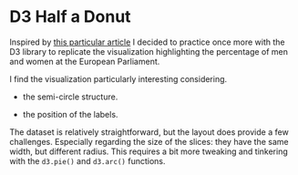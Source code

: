 # D3 Half a Donut

Inspired by [this particular article](http://www.europarl.europa.eu/news/fr/headlines/society/20190226STO28804/les-femmes-au-parlement-europeen) I decided to practice once more with the D3 library to replicate the visualization highlighting the percentage of men and women at the European Parliament.

I find the visualization particularly interesting considering.

- the semi-circle structure.

- the position of the labels.

The dataset is relatively straightforward, but the layout does provide a few challenges. Especially regarding the size of the slices: they have the same width, but different radius. This requires a bit more tweaking and tinkering with the `d3.pie()` and `d3.arc()` functions.
